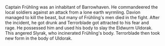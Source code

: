 
Captain Frühling was an inhabitant of Barrowhaven. He commandeered the local soldiers against an attack from a lone earth wyrmling. Davion managed to kill the beast, but many of Frühling's men died in the fight. After the incident, he got drunk and Terrorblade got attracted to his fear and rage. He possessed him and used his body to slay the Eldwurm Uldorak. This angered Slyrak, who incinerated Frühling's body. Terrorblade then took new form in the body of Uldorak.
